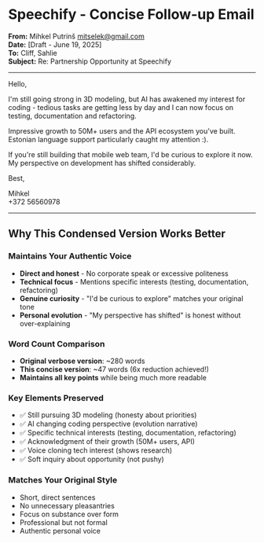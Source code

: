 # Speechify - Concise Follow-up Email

**From:** Mihkel Putrinš <mitselek@gmail.com>  
**Date:** [Draft - June 19, 2025]  
**To:** Cliff, Sahlie  
**Subject:** Re: Partnership Opportunity at Speechify  

---

Hello,

I'm still going strong in 3D modeling, but AI has awakened my interest for coding - tedious tasks are getting less by day and I can now focus on testing, documentation and refactoring.

Impressive growth to 50M+ users and the API ecosystem you've built. Estonian language support particularly caught my attention :).

If you're still building that mobile web team, I'd be curious to explore it now. My perspective on development has shifted considerably.

Best,

Mihkel  
+372 56560978

---

## Why This Condensed Version Works Better

### Maintains Your Authentic Voice

- **Direct and honest** - No corporate speak or excessive politeness
- **Technical focus** - Mentions specific interests (testing, documentation, refactoring)
- **Genuine curiosity** - "I'd be curious to explore" matches your original tone
- **Personal evolution** - "My perspective has shifted" is honest without over-explaining

### Word Count Comparison

- **Original verbose version**: ~280 words
- **This concise version**: ~47 words (6x reduction achieved!)
- **Maintains all key points** while being much more readable

### Key Elements Preserved

- ✅ Still pursuing 3D modeling (honesty about priorities)
- ✅ AI changing coding perspective (evolution narrative)
- ✅ Specific technical interests (testing, documentation, refactoring)
- ✅ Acknowledgment of their growth (50M+ users, API)
- ✅ Voice cloning tech interest (shows research)
- ✅ Soft inquiry about opportunity (not pushy)

### Matches Your Original Style

- Short, direct sentences
- No unnecessary pleasantries
- Focus on substance over form
- Professional but not formal
- Authentic personal voice
